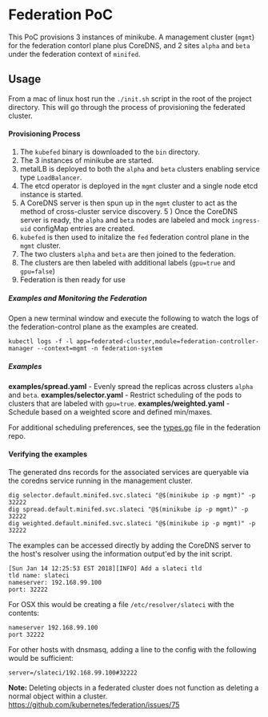 # Federation PoC

This PoC provisions 3 instances of minikube. A management cluster (`mgmt`) for the federation contorl plane plus CoreDNS, and 2 sites `alpha` and `beta` under the federation context of `minifed`.


## Usage
From a mac of linux host run the `./init.sh` script in the root of the project directory. This will go through the process of provisioning the federated cluster.

#### Provisioning Process

1) The `kubefed` binary is downloaded to the `bin` directory.
2) The 3 instances of minikube are started.
3) metalLB is deployed to both the `alpha` and `beta` clusters enabling service type `LoadBalancer`.
3) The etcd operator is deployed in the `mgmt` cluster and a single node etcd instance is started.
4) A CoreDNS server is then spun up in the `mgmt` cluster to act as the method of cross-cluster service discovery.
5 ) Once the CoreDNS server is ready, the `alpha` and `beta` nodes are labeled and mock `ingress-uid` configMap entries are created.
6) `kubefed` is then used to initalize the `fed` federation control plane in the `mgmt` cluster.
7) The two clusters `alpha` and `beta` are then  joined to the federation.
8) The clusters are then labeled with additional labels (`gpu=true` and `gpu=false`)
9) Federation is then ready for use

##### Examples and Monitoring the Federation

Open a new terminal window and execute the following to watch the logs of the federation-control plane as the examples are created.
```
kubectl logs -f -l app=federated-cluster,module=federation-controller-manager --context=mgmt -n federation-system
```

##### Examples
**examples/spread.yaml** - Evenly spread the replicas across clusters `alpha` and `beta`.
**examples/selector.yaml** - Restrict scheduling of the pods to clusters that are labeled with `gpu=true`.
**examples/weighted.yaml** - Schedule based on a weighted score and defined min/maxes.

For additional scheduling preferences, see the [types.go](https://github.com/kubernetes/federation/blob/master/apis/federation/types.go) file in the federation repo.


#### Verifying the examples
The generated dns records for the associated services are queryable via the coredns service running in the management cluster.

```
dig selector.default.minifed.svc.slateci "@$(minikube ip -p mgmt)" -p 32222
dig spread.default.minifed.svc.slateci "@$(minikube ip -p mgmt)" -p 32222
dig weighted.default.minifed.svc.slateci "@$(minikube ip -p mgmt)" -p 32222
```

The examples can be accessed directly by adding the CoreDNS server to the host's resolver using the information output'ed by the init script.
```
[Sun Jan 14 12:25:53 EST 2018][INFO] Add a slateci tld
tld name: slateci
nameserver: 192.168.99.100
port: 32222
```

For OSX this would be creating a file `/etc/resolver/slateci` with the contents:
```
nameserver 192.168.99.100
port 32222
```

For other hosts with dnsmasq, adding a line to the config with the following would be sufficient:
```
server=/slateci/192.168.99.100#32222
```


**Note:** Deleting objects in a federated cluster does not function as deleting a normal object within a cluster.
https://github.com/kubernetes/federation/issues/75
